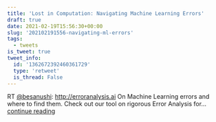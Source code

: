 ```yaml
---
title: 'Lost in Computation: Navigating Machine Learning Errors'
draft: true
date: 2021-02-19T15:56:30+00:00
slug: '202102191556-navigating-ml-errors'
tags:
  - tweets
is_tweet: true
tweet_info:
  id: '1362672392460361729'
  type: 'retweet'
  is_thread: False
---
```




RT [@besanushi](https://x.com/besanushi): <http://erroranalysis.ai> On Machine Learning errors and where to find them. Check out our tool on rigorous Error Analysis for… [continue reading](https://x.com/sytelus/status/1362672392460361729)
